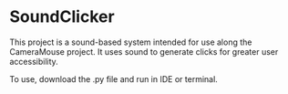 # SoundClicker

This project is a sound-based system intended for use along the CameraMouse project. It uses sound to generate clicks for greater user accessibility.

To use, download the .py file and run in IDE or terminal.

